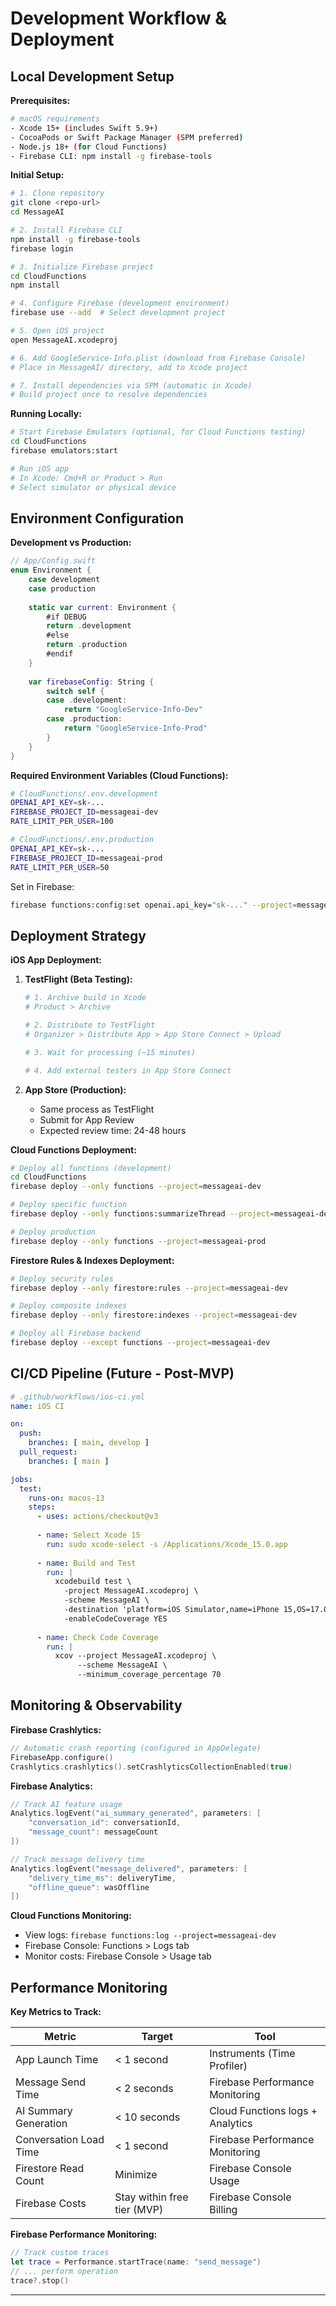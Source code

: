 # Development Workflow & Deployment

## Local Development Setup

**Prerequisites:**
```bash
# macOS requirements
- Xcode 15+ (includes Swift 5.9+)
- CocoaPods or Swift Package Manager (SPM preferred)
- Node.js 18+ (for Cloud Functions)
- Firebase CLI: npm install -g firebase-tools
```

**Initial Setup:**

```bash
# 1. Clone repository
git clone <repo-url>
cd MessageAI

# 2. Install Firebase CLI
npm install -g firebase-tools
firebase login

# 3. Initialize Firebase project
cd CloudFunctions
npm install

# 4. Configure Firebase (development environment)
firebase use --add  # Select development project

# 5. Open iOS project
open MessageAI.xcodeproj

# 6. Add GoogleService-Info.plist (download from Firebase Console)
# Place in MessageAI/ directory, add to Xcode project

# 7. Install dependencies via SPM (automatic in Xcode)
# Build project once to resolve dependencies
```

**Running Locally:**

```bash
# Start Firebase Emulators (optional, for Cloud Functions testing)
cd CloudFunctions
firebase emulators:start

# Run iOS app
# In Xcode: Cmd+R or Product > Run
# Select simulator or physical device
```

## Environment Configuration

**Development vs Production:**

```swift
// App/Config.swift
enum Environment {
    case development
    case production
    
    static var current: Environment {
        #if DEBUG
        return .development
        #else
        return .production
        #endif
    }
    
    var firebaseConfig: String {
        switch self {
        case .development:
            return "GoogleService-Info-Dev"
        case .production:
            return "GoogleService-Info-Prod"
        }
    }
}
```

**Required Environment Variables (Cloud Functions):**

```bash
# CloudFunctions/.env.development
OPENAI_API_KEY=sk-...
FIREBASE_PROJECT_ID=messageai-dev
RATE_LIMIT_PER_USER=100

# CloudFunctions/.env.production
OPENAI_API_KEY=sk-...
FIREBASE_PROJECT_ID=messageai-prod
RATE_LIMIT_PER_USER=50
```

Set in Firebase:
```bash
firebase functions:config:set openai.api_key="sk-..." --project=messageai-dev
```

## Deployment Strategy

**iOS App Deployment:**

1. **TestFlight (Beta Testing):**
   ```bash
   # 1. Archive build in Xcode
   # Product > Archive
   
   # 2. Distribute to TestFlight
   # Organizer > Distribute App > App Store Connect > Upload
   
   # 3. Wait for processing (~15 minutes)
   
   # 4. Add external testers in App Store Connect
   ```

2. **App Store (Production):**
   - Same process as TestFlight
   - Submit for App Review
   - Expected review time: 24-48 hours

**Cloud Functions Deployment:**

```bash
# Deploy all functions (development)
cd CloudFunctions
firebase deploy --only functions --project=messageai-dev

# Deploy specific function
firebase deploy --only functions:summarizeThread --project=messageai-dev

# Deploy production
firebase deploy --only functions --project=messageai-prod
```

**Firestore Rules & Indexes Deployment:**

```bash
# Deploy security rules
firebase deploy --only firestore:rules --project=messageai-dev

# Deploy composite indexes
firebase deploy --only firestore:indexes --project=messageai-dev

# Deploy all Firebase backend
firebase deploy --except functions --project=messageai-dev
```

## CI/CD Pipeline (Future - Post-MVP)

```yaml
# .github/workflows/ios-ci.yml
name: iOS CI

on:
  push:
    branches: [ main, develop ]
  pull_request:
    branches: [ main ]

jobs:
  test:
    runs-on: macos-13
    steps:
      - uses: actions/checkout@v3
      
      - name: Select Xcode 15
        run: sudo xcode-select -s /Applications/Xcode_15.0.app
      
      - name: Build and Test
        run: |
          xcodebuild test \
            -project MessageAI.xcodeproj \
            -scheme MessageAI \
            -destination 'platform=iOS Simulator,name=iPhone 15,OS=17.0' \
            -enableCodeCoverage YES
      
      - name: Check Code Coverage
        run: |
          xcov --project MessageAI.xcodeproj \
               --scheme MessageAI \
               --minimum_coverage_percentage 70
```

## Monitoring & Observability

**Firebase Crashlytics:**
```swift
// Automatic crash reporting (configured in AppDelegate)
FirebaseApp.configure()
Crashlytics.crashlytics().setCrashlyticsCollectionEnabled(true)
```

**Firebase Analytics:**
```swift
// Track AI feature usage
Analytics.logEvent("ai_summary_generated", parameters: [
    "conversation_id": conversationId,
    "message_count": messageCount
])

// Track message delivery time
Analytics.logEvent("message_delivered", parameters: [
    "delivery_time_ms": deliveryTime,
    "offline_queue": wasOffline
])
```

**Cloud Functions Monitoring:**
- View logs: `firebase functions:log --project=messageai-dev`
- Firebase Console: Functions > Logs tab
- Monitor costs: Firebase Console > Usage tab

## Performance Monitoring

**Key Metrics to Track:**

| Metric | Target | Tool |
|--------|---------|------|
| App Launch Time | < 1 second | Instruments (Time Profiler) |
| Message Send Time | < 2 seconds | Firebase Performance Monitoring |
| AI Summary Generation | < 10 seconds | Cloud Functions logs + Analytics |
| Conversation Load Time | < 1 second | Firebase Performance Monitoring |
| Firestore Read Count | Minimize | Firebase Console Usage |
| Firebase Costs | Stay within free tier (MVP) | Firebase Console Billing |

**Firebase Performance Monitoring:**
```swift
// Track custom traces
let trace = Performance.startTrace(name: "send_message")
// ... perform operation
trace?.stop()
```

---
